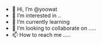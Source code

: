 - 👋 Hi, I’m @yoowat 
- 👀 I’m interested in ..
- 🌱 I’m currently learning 
- 💞️ I’m looking to collaborate on .....
- 📫 How to reach me .....

<!---
yoowat/yoowat is a ✨ special ✨ repository because its `README.md` (this file) appears on your GitHub profile.
You can click the Preview link to take a look at your changes.
--->
